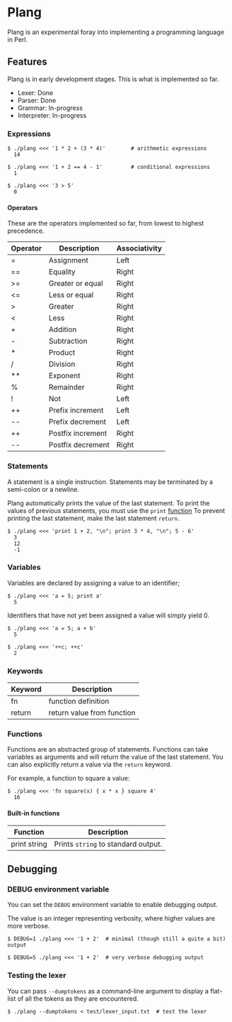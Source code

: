 # Plang
Plang is an experimental foray into implementing a programming language in Perl.

## Features
Plang is in early development stages. This is what is implemented so far.

* Lexer: Done
* Parser: Done
* Grammar: In-progress
* Interpreter: In-progress

### Expressions
    $ ./plang <<< '1 * 2 + (3 * 4)'        # arithmetic expressions
      14
<!-- -->
    $ ./plang <<< '1 + 2 == 4 - 1'         # conditional expressions
      1

    $ ./plang <<< '3 > 5'
      0

#### Operators
These are the operators implemented so far, from lowest to highest precedence.

Operator | Description | Associativity
--- | --- | ---
=  | Assignment | Left
== | Equality | Right
\>= | Greater or equal | Right
\<= | Less or equal | Right
\> | Greater | Right
\<  | Less | Right
\+ | Addition | Right
\- | Subtraction | Right
\* | Product | Right
/ | Division | Right
\*\* | Exponent | Right
% | Remainder | Right
! | Not | Left
\+\+ | Prefix increment | Left
\-\- | Prefix decrement | Left
\+\+ | Postfix increment | Right
\-\- | Postfix decrement | Right

### Statements
A statement is a single instruction. Statements may be terminated by a
semi-colon or a newline.

Plang automatically prints the value of the last statement. To print the
values of previous statements, you must use the `print` [function](#functions)
To prevent printing the last statement, make the last statement `return`.

    $ ./plang <<< 'print 1 + 2, "\n"; print 3 * 4, "\n"; 5 - 6'
      3
      12
      -1

### Variables
Variables are declared by assigning a value to an identifier;

    $ ./plang <<< 'a = 5; print a'
      5

Identifiers that have not yet been assigned a value will simply yield 0.

    $ ./plang <<< 'a = 5; a + b'
      5

    $ ./plang <<< '++c; ++c'
      2

### Keywords
Keyword | Description
--- | ---
fn | function definition
return | return value from function

### Functions
Functions are an abstracted group of statements. Functions can take variables
as arguments and will return the value of the last statement. You can also explicitly
return a value via the `return` keyword.

For example, a function to square a value:

    $ ./plang <<< 'fn square(x) { x * x } square 4'
      16

#### Built-in functions
Function | Description
--- | ---
print string | Prints `string` to standard output.

## Debugging
### DEBUG environment variable
You can set the `DEBUG` environment variable to enable debugging output.

The value is an integer representing verbosity, where higher values are more verbose.

    $ DEBUG=1 ./plang <<< '1 + 2'  # minimal (though still a quite a bit) output
<!-- -->
    $ DEBUG=5 ./plang <<< '1 + 2'  # very verbose debugging output

### Testing the lexer
You can pass `--dumptokens` as a command-line argument to display a flat-list
of all the tokens as they are encountered.

    $ ./plang --dumptokens < test/lexer_input.txt  # test the lexer
